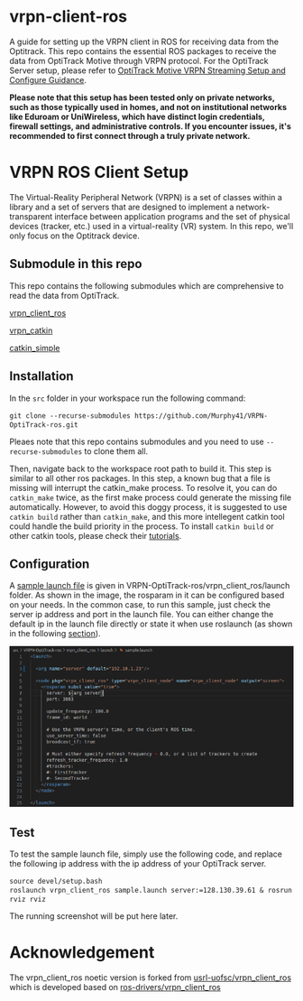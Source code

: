 # vrpn-client-ros
A guide for setting up the VRPN client in ROS for receiving data from the Optitrack. This repo contains the essential ROS packages to receive the data from OptiTrack Motive through VRPN protocol. For the OptiTrack Server setup, please refer to [OptiTrack Motive VRPN Streaming Setup and Configure Guidance](Optitrack_server_setup.md).

**Please note that this setup has been tested only on private networks, such as those typically used in homes, and not on institutional networks like Eduroam or UniWireless, which have distinct login credentials, firewall settings, and administrative controls. If you encounter issues, it's recommended to first connect through a truly private network.**

# VRPN ROS Client Setup
The Virtual-Reality Peripheral Network (VRPN) is a set of classes within a library and a set of servers that are designed to implement a network-transparent interface between application programs and the set of physical devices (tracker, etc.) used in a virtual-reality (VR) system. In this repo, we'll only focus on the Optitrack device.

## Submodule in this repo
This repo contains the following submodules which are comprehensive to read the data from OptiTrack.

[vrpn_client_ros](https://github.com/Murphy41/vrpn_client_ros)

[vrpn_catkin](https://github.com/ethz-asl/vrpn_catkin)

[catkin_simple](https://github.com/catkin/catkin_simple)

## Installation
In the `src` folder in your workspace run the following command:

    git clone --recurse-submodules https://github.com/Murphy41/VRPN-OptiTrack-ros.git

Pleaes note that this repo contains submodules and you need to use `--recurse-submodules` to clone them all.

Then, navigate back to the workspace root path to build it. This step is similar to all other ros packages. In this step, a known bug that a file is missing will interrupt the catkin_make process. To resolve it, you can do `catkin_make` twice, as the first make process could generate the missing file automatically. However, to avoid this doggy process, it is suggested to use `catkin build` rather than `catkin_make`, and this more intellegent catkin tool could handle the build priority in the process. To install `catkin build` or other catkin tools, please check their [tutorials](https://catkin-tools.readthedocs.io/en/latest/installing.html).

## Configuration

A [sample launch file](https://github.com/Murphy41/vrpn_client_ros/blob/noetic-devel/launch/sample.launch) is given in VRPN-OptiTrack-ros/vrpn_client_ros/launch folder. As shown in the image, the rosparam in it can be configured based on your needs. In the common case, to run this sample, just check the server ip address and port in the launch file. You can either change the default ip in the launch file directly or state it when use roslaunch (as shown in the following [section](#test)).

![](images/launch_preview.png)

## Test

To test the sample launch file, simply use the following code, and replace the following ip address with the ip address of your OptiTrack server.

    source devel/setup.bash
    roslaunch vrpn_client_ros sample.launch server:=128.130.39.61 & rosrun rviz rviz

The running screenshot will be put here later.

# Acknowledgement
The vrpn_client_ros noetic version is forked from [usrl-uofsc/vrpn_client_ros](https://github.com/usrl-uofsc/vrpn_client_ros) which is developed based on [ros-drivers/vrpn_client_ros](https://github.com/ros-drivers/vrpn_client_ros)
